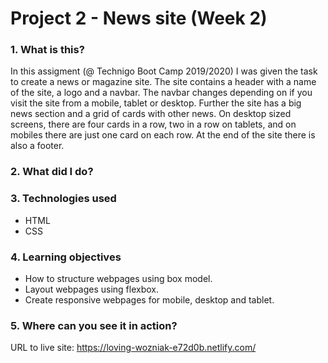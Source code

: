# Project 2 - News site (Week 2)

### 1. What is this?

In this assigment (@ Technigo Boot Camp 2019/2020) I was given the task to create a news or magazine site. The site contains a header with a name of the site, a logo and a navbar. The navbar changes depending on if you visit the site from a mobile, tablet or desktop. Further the site has a big news section and a grid of cards with other news. On desktop sized screens, there are four cards in a row, two in a row on tablets, and on mobiles there are just one card on each row. At the end of the site there is also a footer.

### 2. What did I do?

### 3. Technologies used

- HTML
- CSS

### 4. Learning objectives

- How to structure webpages using box model.
- Layout webpages using flexbox.
- Create responsive webpages for mobile, desktop and tablet.

### 5. Where can you see it in action?

URL to live site: https://loving-wozniak-e72d0b.netlify.com/